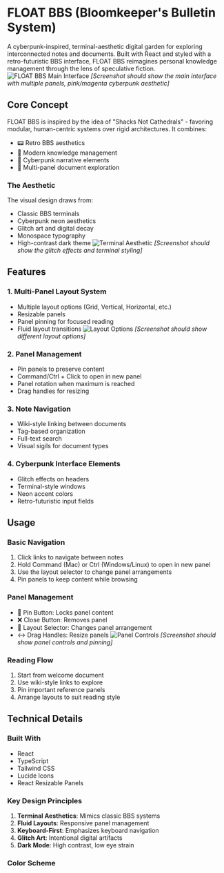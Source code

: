 # FLOAT BBS (Bloomkeeper's Bulletin System)
A cyberpunk-inspired, terminal-aesthetic digital garden for exploring interconnected notes and documents. Built with React and styled with a retro-futuristic BBS interface, FLOAT BBS reimagines personal knowledge management through the lens of speculative fiction.
![FLOAT BBS Main Interface](screenshots/main-interface.png)
*[Screenshot should show the main interface with multiple panels, pink/magenta cyberpunk aesthetic]*
## Core Concept
FLOAT BBS is inspired by the idea of "Shacks Not Cathedrals" - favoring modular, human-centric systems over rigid architectures. It combines:
- 📟 Retro BBS aesthetics
- 🧠 Modern knowledge management
- 🔮 Cyberpunk narrative elements
- 📝 Multi-panel document exploration
### The Aesthetic
The visual design draws from:
- Classic BBS terminals
- Cyberpunk neon aesthetics
- Glitch art and digital decay
- Monospace typography
- High-contrast dark theme
![Terminal Aesthetic](screenshots/terminal-aesthetic.png)
*[Screenshot should show the glitch effects and terminal styling]*
## Features
### 1. Multi-Panel Layout System
- Multiple layout options (Grid, Vertical, Horizontal, etc.)
- Resizable panels
- Panel pinning for focused reading
- Fluid layout transitions
![Layout Options](screenshots/layouts.png)
*[Screenshot should show different layout options]*
### 2. Panel Management
- Pin panels to preserve content
- Command/Ctrl + Click to open in new panel
- Panel rotation when maximum is reached
- Drag handles for resizing
### 3. Note Navigation
- Wiki-style linking between documents
- Tag-based organization
- Full-text search
- Visual sigils for document types
### 4. Cyberpunk Interface Elements
- Glitch effects on headers
- Terminal-style windows
- Neon accent colors
- Retro-futuristic input fields
## Usage
### Basic Navigation
1. Click links to navigate between notes
2. Hold Command (Mac) or Ctrl (Windows/Linux) to open in new panel
3. Use the layout selector to change panel arrangements
4. Pin panels to keep content while browsing
### Panel Management
- 📌 Pin Button: Locks panel content
- ❌ Close Button: Removes panel
- 🔄 Layout Selector: Changes panel arrangement
- ↔️ Drag Handles: Resize panels
![Panel Controls](screenshots/panel-controls.png)
*[Screenshot should show panel controls and pinning]*
### Reading Flow
1. Start from welcome document
2. Use wiki-style links to explore
3. Pin important reference panels
4. Arrange layouts to suit reading style
## Technical Details
### Built With
- React
- TypeScript
- Tailwind CSS
- Lucide Icons
- React Resizable Panels
### Key Design Principles
1. **Terminal Aesthetics**: Mimics classic BBS systems
2. **Fluid Layouts**: Responsive panel management
3. **Keyboard-First**: Emphasizes keyboard navigation
4. **Glitch Art**: Intentional digital artifacts
5. **Dark Mode**: High contrast, low eye strain
### Color Scheme